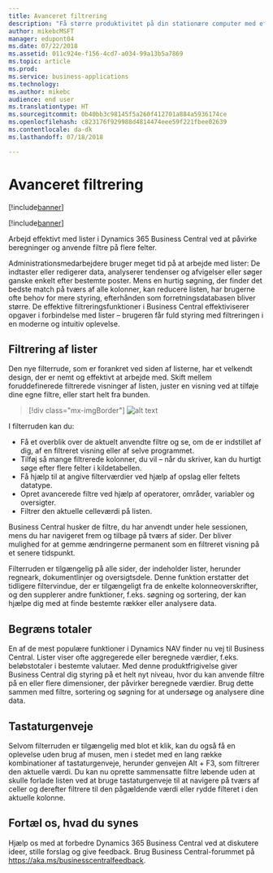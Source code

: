 ```yaml
---
title: Avanceret filtrering
description: "Få større produktivitet på din stationære computer med effektive funktioner til filtrering."
author: mikebcMSFT
manager: edupont04
ms.date: 07/22/2018
ms.assetid: 011c924e-f156-4cd7-a034-99a13b5a7869
ms.topic: article
ms.prod: 
ms.service: business-applications
ms.technology: 
ms.author: mikebc
audience: end user
ms.translationtype: HT
ms.sourcegitcommit: 0b40bb3c98145f5a260f412701a884a5936174ce
ms.openlocfilehash: c823176f929988d4814474eee59f221fbee02639
ms.contentlocale: da-dk
ms.lasthandoff: 07/18/2018

---
```

# <a name="advanced-filtering"></a>Avanceret filtrering

[!include[banner](../../includes/banner.md)]

[!include[banner](Includes/disclaimer.md)]


Arbejd effektivt med lister i Dynamics 365 Business Central ved at påvirke beregninger og anvende filtre på flere felter.

Administrationsmedarbejdere bruger meget tid på at arbejde med lister: De indtaster eller redigerer data, analyserer tendenser og afvigelser eller søger ganske enkelt efter bestemte poster. Mens en hurtig søgning, der finder det bedste match på tværs af alle kolonner, kan reducere listen, har brugerne ofte behov for mere styring, efterhånden som forretningsdatabasen bliver større. De effektive filtreringsfunktioner i Business Central effektiviserer opgaver i forbindelse med lister – brugeren får fuld styring med filtreringen i en moderne og intuitiv oplevelse.

## <a name="filtering-lists"></a>Filtrering af lister
Den nye filterrude, som er forankret ved siden af listerne, har et velkendt design, der er nemt og effektivt at arbejde med. Skift mellem foruddefinerede filtrerede visninger af listen, juster en visning ved at tilføje dine egne filtre, eller start helt fra bunden.

> [!div class="mx-imgBorder"]
> ![alt text](media/list-page-with-advanced-filter.png "Tidligt design for en filterrude, der er forankret ved siden af en liste.")

I filterruden kan du:

-   Få et overblik over de aktuelt anvendte filtre og se, om de er indstillet af dig, af en filtreret visning eller af selve programmet.
-   Tilføj så mange filtrerede kolonner, du vil – når du skriver, kan du hurtigt søge efter flere felter i kildetabellen.
-   Få hjælp til at angive filterværdier ved hjælp af opslag eller feltets datatype.
-   Opret avancerede filtre ved hjælp af operatorer, områder, variabler og oversigter.
-   Filtrer den aktuelle celleværdi på listen.

Business Central husker de filtre, du har anvendt under hele sessionen, mens du har navigeret frem og tilbage på tværs af sider. Der bliver mulighed for at gemme ændringerne permanent som en filtreret visning på et senere tidspunkt.

Filterruden er tilgængelig på alle sider, der indeholder lister, herunder regneark, dokumentlinjer og oversigtsdele.
Denne funktion erstatter det tidligere filtervindue, der er tilgængeligt fra de enkelte kolonneoverskrifter, og den supplerer andre funktioner, f.eks. søgning og sortering, der kan hjælpe dig med at finde bestemte rækker eller analysere data.

## <a name="limit-totals"></a>Begræns totaler
En af de mest populære funktioner i Dynamics NAV finder nu vej til Business Central. Lister viser ofte aggregerede eller beregnede værdier, f.eks. beløbstotaler i bestemte valutaer. Med denne produktfrigivelse giver Business Central dig styring på et helt nyt niveau, hvor du kan anvende filtre på en eller flere dimensioner, der påvirker beregnede værdier. Brug dette sammen med filtre, sortering og søgning for at undersøge og analysere dine data.

## <a name="keyboard-shortcuts"></a>Tastaturgenveje
Selvom filterruden er tilgængelig med blot et klik, kan du også få en oplevelse uden brug af musen, men i stedet med en lang række kombinationer af tastaturgenveje, herunder genvejen Alt + F3, som filtrerer den aktuelle værdi. Du kan nu oprette sammensatte filtre løbende uden at skulle forlade listen ved at bruge tastaturgenveje til at navigere på tværs af celler og derefter filtrere til den pågældende værdi eller rydde filteret i den aktuelle kolonne.

<!--
### Who uses these features
These features are available to all desktop users without additional setup, in the browser or Windows 10 companion app.
## Status
### Availability
Cloud, on-premises, hybrid
### Regional availability
No regional restrictions. Available in all Dynamics 365 Business Central supported markets.
-->

## <a name="tell-us-what-you-think"></a>Fortæl os, hvad du synes
Hjælp os med at forbedre Dynamics 365 Business Central ved at diskutere ideer, stille forslag og give feedback. Brug Business Central-forummet på https://aka.ms/businesscentralfeedback.

